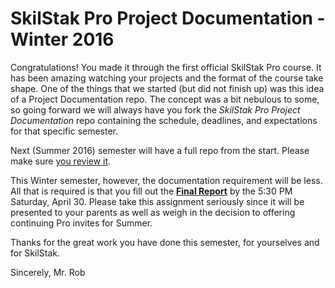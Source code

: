 # SkilStak Pro Project Documentation - Winter 2016

Congratulations! You made it through the first official SkilStak
Pro course. It has been amazing watching your projects and the
format of the course take shape. One of the things that we started
(but did not finish up) was this idea of a Project Documentation
repo. The concept was a bit nebulous to some, so going forward we
will always have you fork the *SkilStak Pro Project Documentation*
repo containing the schedule, deadlines, and expectations for that
specific semester.

Next (Summer 2016) semester will have a full repo from the start.
Please make sure [you review
it](https://github.com/skiltak/pro-project-summer-2016).

This Winter semester, however, the documentation requirement will
be less. All that is required is that you fill out the [**Final
Report**](report.md) by the 5:30 PM Saturday, April 30. Please take
this assignment seriously since it will be presented to your parents
as well as weigh in the decision to offering continuing Pro invites
for Summer.

Thanks for the great work you have done this semester, for yourselves
and for SkilStak.

Sincerely,
Mr. Rob
